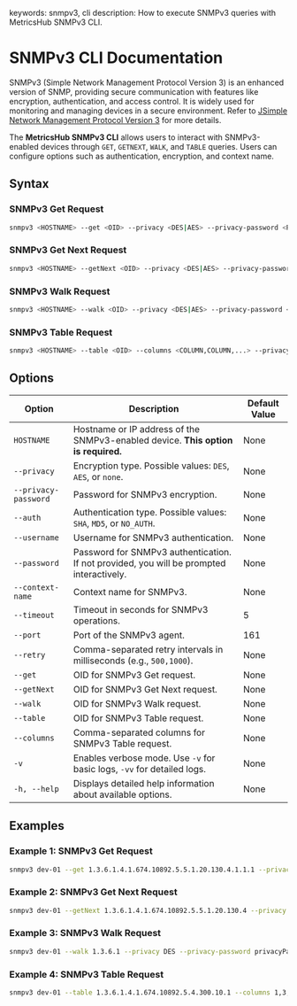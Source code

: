 keywords: snmpv3, cli
description: How to execute SNMPv3 queries with MetricsHub SNMPv3 CLI.

# SNMPv3 CLI Documentation

SNMPv3 (Simple Network Management Protocol Version 3) is an enhanced version of SNMP, providing secure communication with features like encryption, authentication, and access control. It is widely used for monitoring and managing devices in a secure environment. Refer to [JSimple Network Management Protocol Version 3](https://en.wikipedia.org/wiki/Simple_Network_Management_Protocol#Version_3) for more details.

The **MetricsHub SNMPv3 CLI** allows users to interact with SNMPv3-enabled devices through `GET`, `GETNEXT`, `WALK`, and `TABLE` queries. Users can configure options such as authentication, encryption, and context name.

## Syntax

### SNMPv3 Get Request

```bash
snmpv3 <HOSTNAME> --get <OID> --privacy <DES|AES> --privacy-password <PASSWORD> --auth <SHA|MD5> --username <USERNAME> --password <PASSWORD> --context-name <CONTEXT> --timeout <TIMEOUT> --retry <INTERVAL1>,<INTERVAL2>,...
```

### SNMPv3 Get Next Request

```bash
snmpv3 <HOSTNAME> --getNext <OID> --privacy <DES|AES> --privacy-password <PASSWORD> --auth <SHA|MD5> --username <USERNAME> --password <PASSWORD> --context-name <CONTEXT> --timeout <TIMEOUT> --retry <INTERVAL1>,<INTERVAL2>,...
```

### SNMPv3 Walk Request

```bash
snmpv3 <HOSTNAME> --walk <OID> --privacy <DES|AES> --privacy-password <PASSWORD> --auth <SHA|MD5> --username <USERNAME> --password <PASSWORD> --context-name <CONTEXT> --timeout <TIMEOUT> --retry <INTERVAL1>,<INTERVAL2>,...
```

### SNMPv3 Table Request

```bash
snmpv3 <HOSTNAME> --table <OID> --columns <COLUMN,COLUMN,...> --privacy <DES|AES> --privacy-password <PASSWORD> --auth <SHA|MD5> --username <USERNAME> --password <PASSWORD> --context-name <CONTEXT> --timeout <TIMEOUT> --retry <INTERVAL1>,<INTERVAL2>,...
```

## Options

| Option               | Description                                                             | Default Value   |
| -------------------- | ----------------------------------------------------------------------- | --------------- |
| `HOSTNAME`           | Hostname or IP address of the SNMPv3-enabled device. **This option is required.**                    | None |
| `--privacy`          | Encryption type. Possible values: `DES`, `AES`, or `none`.                               | None            |
| `--privacy-password` | Password for SNMPv3 encryption.                                         | None            |
| `--auth`             | Authentication type. Possible values: `SHA`, `MD5`, or `NO_AUTH`.                        | None            |
| `--username`         | Username for SNMPv3 authentication.                                     | None            |
| `--password`         | Password for SNMPv3 authentication. If not provided, you will be prompted interactively.    | None            |
| `--context-name`     | Context name for SNMPv3.                                                | None            |
| `--timeout`          | Timeout in seconds for SNMPv3 operations.                               | 5               |
| `--port`             | Port of the SNMPv3 agent.                                               | 161             |
| `--retry`            | Comma-separated retry intervals in milliseconds (e.g., `500,1000`).     | None            |
| `--get`              | OID for SNMPv3 Get request.                                             | None            |
| `--getNext`          | OID for SNMPv3 Get Next request.                                        | None            |
| `--walk`             | OID for SNMPv3 Walk request.                                            | None            |
| `--table`            | OID for SNMPv3 Table request.                                           | None            |
| `--columns`          | Comma-separated columns for SNMPv3 Table request.                       | None            |
| `-v`                 | Enables verbose mode. Use `-v` for basic logs, `-vv` for detailed logs.     | None            |
| `-h, --help`         | Displays detailed help information about available options.         | None            |

## Examples

### Example 1: SNMPv3 Get Request

```bash
snmpv3 dev-01 --get 1.3.6.1.4.1.674.10892.5.5.1.20.130.4.1.1.1 --privacy AES --privacy-password privacyPassword --auth MD5 --username admin --password secret --context-name context --timeout 120 --retry 500,1000
```

### Example 2: SNMPv3 Get Next Request

```bash
snmpv3 dev-01 --getNext 1.3.6.1.4.1.674.10892.5.5.1.20.130.4 --privacy AES --privacy-password privacyPassword --auth SHA --username admin --password secret --context-name context --timeout 120 --retry 500,1000
```

### Example 3: SNMPv3 Walk Request

```bash
snmpv3 dev-01 --walk 1.3.6.1 --privacy DES --privacy-password privacyPassword --auth SHA --username admin --password secret --context-name context --timeout 120 --retry 500,1000
```

### Example 4: SNMPv3 Table Request

```bash
snmpv3 dev-01 --table 1.3.6.1.4.1.674.10892.5.4.300.10.1 --columns 1,3,8,9,11 --privacy AES --privacy-password privacyPassword --auth MD5 --username admin --password secret --context-name context --timeout 120 --retry 500,1000
```
